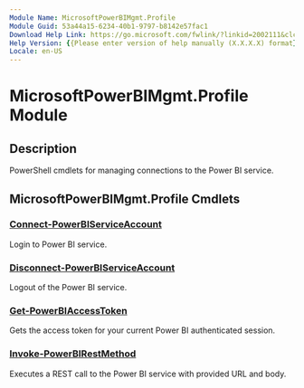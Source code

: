 ```yaml
---
Module Name: MicrosoftPowerBIMgmt.Profile
Module Guid: 53a44a15-6234-40b1-9797-b8142e57fac1
Download Help Link: https://go.microsoft.com/fwlink/?linkid=2002111&clcid=0x409
Help Version: {{Please enter version of help manually (X.X.X.X) format}}
Locale: en-US
---
```


# MicrosoftPowerBIMgmt.Profile Module
## Description
PowerShell cmdlets for managing connections to the Power BI service.

## MicrosoftPowerBIMgmt.Profile Cmdlets
### [Connect-PowerBIServiceAccount](Connect-PowerBIServiceAccount.md)
Login to Power BI service.

### [Disconnect-PowerBIServiceAccount](Disconnect-PowerBIServiceAccount.md)
Logout of the Power BI service.

### [Get-PowerBIAccessToken](Get-PowerBIAccessToken.md)
Gets the access token for your current Power BI authenticated session.

### [Invoke-PowerBIRestMethod](Invoke-PowerBIRestMethod.md)
Executes a REST call to the Power BI service with provided URL and body.

